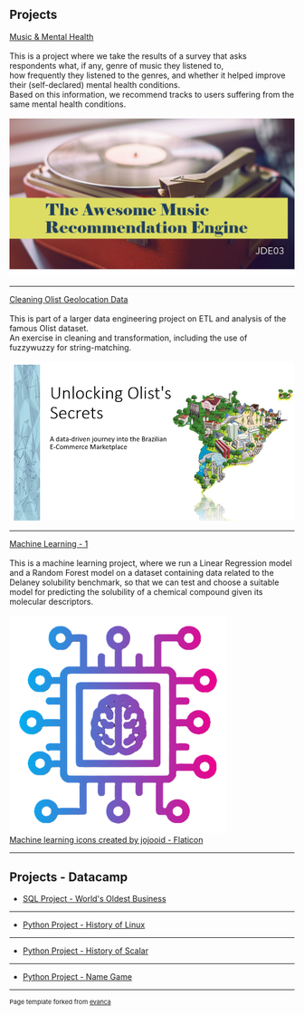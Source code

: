 ## Projects

[Music & Mental Health](https://github.com/leepiau/mmh)\
\
This is a project where we take the results of a survey that asks respondents what, if any, genre of music they listened to,\
how frequently they listened to the genres, and whether it helped improve their (self-declared) mental health conditions.\
Based on this information, we recommend tracks to users suffering from the same mental health conditions.
\
\
<img src="images/mmh.png?raw=true"/>

---

[Cleaning Olist Geolocation Data](https://github.com/leepiau/brazil_cep)\
\
This is part of a larger data engineering project on ETL and analysis of the famous Olist dataset.\
An exercise in cleaning and transformation, including the use of fuzzywuzzy for string-matching.
\
\
<img src="images/olist.png?raw=true"/>

---

[Machine Learning - 1](https://github.com/leepiau/ml_1)\
\
This is a machine learning project, where we run a Linear Regression model and a Random Forest model on a dataset containing data related to the Delaney solubility benchmark, so that we can test and choose a suitable model for predicting the solubility of a chemical compound given its molecular descriptors.
\
\
<img src="images/machine-learning.png?raw=true"/>\
<a href="https://www.flaticon.com/free-icons/machine-learning" title="machine learning icons">Machine learning icons created by jojooid - Flaticon</a>

---

## Projects - Datacamp

- [SQL Project - World's Oldest Business](https://leepiau.github.io/dc_oldest_biz/notebook.html)

---

- [Python Project - History of Linux](https://github.com/leepiau/dc_linux)

---

- [Python Project - History of Scalar](https://github.com/leepiau/dc_scalar)

---

- [Python Project - Name Game](https://github.com/leepiau/dc_name_game)

---

<p style="font-size:11px">Page template forked from <a href="https://github.com/evanca/quick-portfolio">evanca</a></p>
<!-- Remove above link if you don't want to attibute -->
